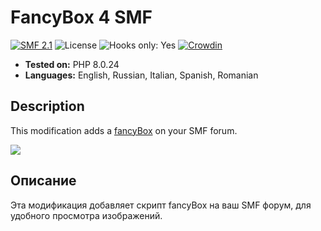 # FancyBox 4 SMF
[![SMF 2.1](https://img.shields.io/badge/SMF-2.1-ed6033.svg?style=flat)](https://github.com/SimpleMachines/SMF2.1)
![License](https://img.shields.io/github/license/dragomano/fancybox-4-smf)
![Hooks only: Yes](https://img.shields.io/badge/Hooks%20only-YES-blue)
[![Crowdin](https://badges.crowdin.net/fancybox-4-smf/localized.svg)](https://crowdin.com/project/fancybox-4-smf)

* **Tested on:** PHP 8.0.24
* **Languages:** English, Russian, Italian, Spanish, Romanian

## Description
This modification adds a [fancyBox](https://fancyapps.com/fancybox/) on your SMF forum.

![](https://user-images.githubusercontent.com/229402/153417429-6788f2e1-1846-4560-9b5e-e1d2b3e9edab.png)

## Описание
Эта модификация добавляет скрипт fancyBox на ваш SMF форум, для удобного просмотра изображений.
